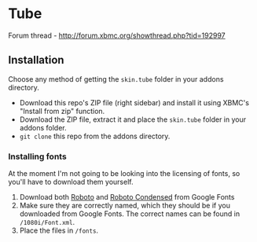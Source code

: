 # Tube
Forum thread - http://forum.xbmc.org/showthread.php?tid=192997

## Installation
Choose any method of getting the `skin.tube` folder in your addons directory.

*   Download this repo's ZIP file (right sidebar) and install it using XBMC's "Install from zip" function.
*   Download the ZIP file, extract it and place the `skin.tube` folder in your addons folder.
*   `git clone` this repo from the addons directory. 

### Installing fonts
At the moment I'm not going to be looking into the licensing of fonts, so you'll have to download them yourself.

1.  Download both [Roboto](http://www.google.com/fonts/specimen/Roboto) and [Roboto Condensed](http://www.google.com/fonts/specimen/Roboto+Condensed) from Google Fonts
2.  Make sure they are correctly named, which they should be if you downloaded  from Google Fonts. The correct names can be found in `/1080i/Font.xml`.
3.  Place the files in `/fonts`.